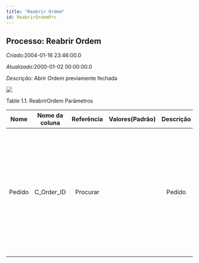 ```yaml
---
title: "Reabrir Ordem"
id: ReabrirOrdemPrc
---
```

<div id="d188934e1" class="section chapter">

<div class="titlepage">

<div>

<div>

## Processo: Reabrir Ordem

</div>

</div>

</div>

<span class="emphasis"> *Criado:*</span>2004-01-16 23:46:00.0

<span class="emphasis">*Atualizado:*</span>2000-01-02 00:00:00.0

<span class="emphasis"> *Descrição:* </span>Abrir Ordem previamente
fechada

![](/img/manual/ReabrirOrdem.png)

<div id="d188934e18" class="table">

<div class="table-title">

Table 1.1. ReabrirOrdem
Parâmetros

</div>

<div class="table-contents">

|  Nome  | Nome da coluna | Referência | Valores(Padrão) | Descrição |                                                                                                         Comentário/Ajuda                                                                                                          |
| :----: | :------------: | :--------: | :-------------: | :-------: | :-------------------------------------------------------------------------------------------------------------------------------------------------------------------------------------------------------------------------------: |
| Pedido |  C\_Order\_ID  |  Procurar  |                 |  Pedido   | O "Pedido" é um documento de controle. O "Pedido" está completo quando a quantidade pedida for a mesma que a quantidade enviada e faturada. Quando você fecha um pedido, as quantidades não entregues (pendentes) são canceladas. |

</div>

</div>

  

</div>
